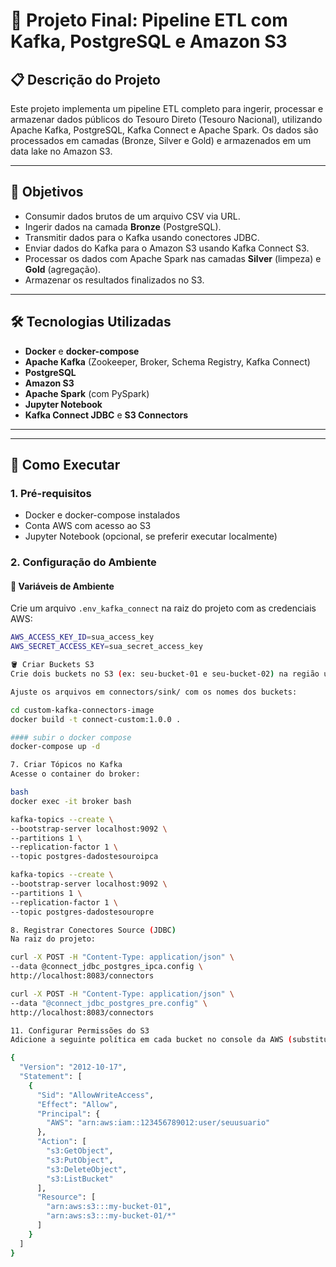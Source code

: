 # 🚀 Projeto Final: Pipeline ETL com Kafka, PostgreSQL e Amazon S3

## 📋 Descrição do Projeto

Este projeto implementa um pipeline ETL completo para ingerir, processar e armazenar dados públicos do Tesouro Direto (Tesouro Nacional), utilizando Apache Kafka, PostgreSQL, Kafka Connect e Apache Spark. Os dados são processados em camadas (Bronze, Silver e Gold) e armazenados em um data lake no Amazon S3.

---

## 🎯 Objetivos

- Consumir dados brutos de um arquivo CSV via URL.
- Ingerir dados na camada **Bronze** (PostgreSQL).
- Transmitir dados para o Kafka usando conectores JDBC.
- Enviar dados do Kafka para o Amazon S3 usando Kafka Connect S3.
- Processar os dados com Apache Spark nas camadas **Silver** (limpeza) e **Gold** (agregação).
- Armazenar os resultados finalizados no S3.

---

## 🛠️ Tecnologias Utilizadas

- **Docker** e **docker-compose**
- **Apache Kafka** (Zookeeper, Broker, Schema Registry, Kafka Connect)
- **PostgreSQL**
- **Amazon S3**
- **Apache Spark** (com PySpark)
- **Jupyter Notebook**
- **Kafka Connect JDBC** e **S3 Connectors**

---

---

## 🚀 Como Executar

### 1. Pré-requisitos

- Docker e docker-compose instalados
- Conta AWS com acesso ao S3
- Jupyter Notebook (opcional, se preferir executar localmente)

### 2. Configuração do Ambiente

#### 🔑 Variáveis de Ambiente

Crie um arquivo `.env_kafka_connect` na raiz do projeto com as credenciais AWS:

```bash
AWS_ACCESS_KEY_ID=sua_access_key
AWS_SECRET_ACCESS_KEY=sua_secret_access_key

🪣 Criar Buckets S3
Crie dois buckets no S3 (ex: seu-bucket-01 e seu-bucket-02) na região us-east-1.

Ajuste os arquivos em connectors/sink/ com os nomes dos buckets:

cd custom-kafka-connectors-image
docker build -t connect-custom:1.0.0 .

#### subir o docker compose
docker-compose up -d

7. Criar Tópicos no Kafka
Acesse o container do broker:

bash
docker exec -it broker bash

kafka-topics --create \
--bootstrap-server localhost:9092 \
--partitions 1 \
--replication-factor 1 \
--topic postgres-dadostesouroipca

kafka-topics --create \
--bootstrap-server localhost:9092 \
--partitions 1 \
--replication-factor 1 \
--topic postgres-dadostesouropre

8. Registrar Conectores Source (JDBC)
Na raiz do projeto:

curl -X POST -H "Content-Type: application/json" \
--data @connect_jdbc_postgres_ipca.config \
http://localhost:8083/connectors

curl -X POST -H "Content-Type: application/json" \
--data "@connect_jdbc_postgres_pre.config" \
http://localhost:8083/connectors

11. Configurar Permissões do S3
Adicione a seguinte política em cada bucket no console da AWS (substitua pelo seu ARN de usuário):

{
  "Version": "2012-10-17",
  "Statement": [
    {
      "Sid": "AllowWriteAccess",
      "Effect": "Allow",
      "Principal": {
        "AWS": "arn:aws:iam::123456789012:user/seuusuario"
      },
      "Action": [
        "s3:GetObject",
        "s3:PutObject",
        "s3:DeleteObject",
        "s3:ListBucket"
      ],
      "Resource": [
        "arn:aws:s3:::my-bucket-01",
        "arn:aws:s3:::my-bucket-01/*"
      ]
    }
  ]
}